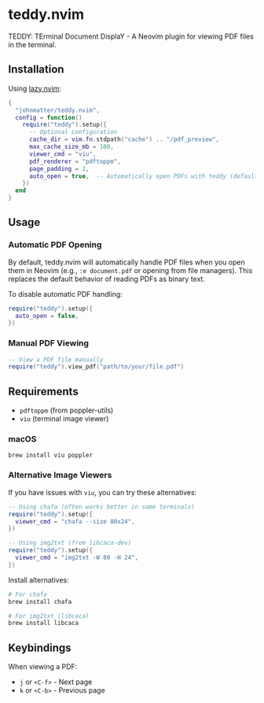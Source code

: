 # teddy.nvim

TEDDY: TErminal Document DisplaY - A Neovim plugin for viewing PDF files in the terminal.

## Installation

Using [lazy.nvim](https://github.com/folke/lazy.nvim):

```lua
{
  "johnmatter/teddy.nvim",
  config = function()
    require("teddy").setup({
      -- Optional configuration
      cache_dir = vim.fn.stdpath("cache") .. "/pdf_preview",
      max_cache_size_mb = 100,
      viewer_cmd = "viu",
      pdf_renderer = "pdftoppm",
      page_padding = 2,
      auto_open = true,  -- Automatically open PDFs with teddy (default: true)
    })
  end
}
```

## Usage

### Automatic PDF Opening

By default, teddy.nvim will automatically handle PDF files when you open them in Neovim (e.g., `:e document.pdf` or opening from file managers). This replaces the default behavior of reading PDFs as binary text.

To disable automatic PDF handling:
```lua
require("teddy").setup({
  auto_open = false,
})
```

### Manual PDF Viewing

```lua
-- View a PDF file manually
require("teddy").view_pdf("path/to/your/file.pdf")
```

## Requirements

- `pdftoppm` (from poppler-utils)
- `viu` (terminal image viewer)

### macOS
```
brew install viu poppler
```

### Alternative Image Viewers

If you have issues with `viu`, you can try these alternatives:

```lua
-- Using chafa (often works better in some terminals)
require("teddy").setup({
  viewer_cmd = "chafa --size 80x24",
})

-- Using img2txt (from libcaca-dev)
require("teddy").setup({
  viewer_cmd = "img2txt -W 80 -H 24",
})
```

Install alternatives:
```bash
# For chafa
brew install chafa

# For img2txt (libcaca)
brew install libcaca
```

## Keybindings

When viewing a PDF:
- `j` or `<C-f>` - Next page
- `k` or `<C-b>` - Previous page
